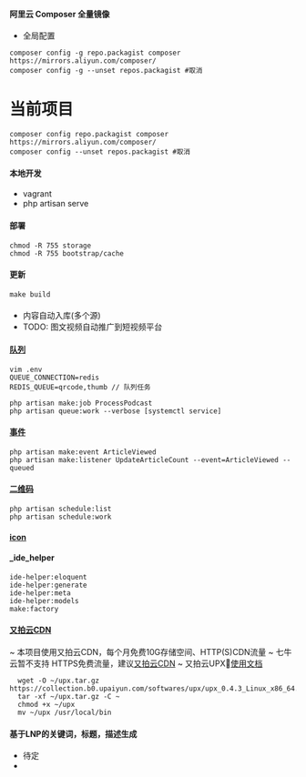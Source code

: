 #### 阿里云 Composer 全量镜像
+ 全局配置
```
composer config -g repo.packagist composer https://mirrors.aliyun.com/composer/
composer config -g --unset repos.packagist #取消
```

# 当前项目
```
composer config repo.packagist composer https://mirrors.aliyun.com/composer/
composer config --unset repos.packagist #取消
```

#### 本地开发
+ vagrant
+ php artisan serve


#### 部署
```
chmod -R 755 storage
chmod -R 755 bootstrap/cache
```


#### 更新
```
make build
```

####
+ 内容自动入库(多个源)
+ TODO: 图文视频自动推广到短视频平台

#### [队列](https://laravel.com/docs/10.x/queues)
```
vim .env
QUEUE_CONNECTION=redis
REDIS_QUEUE=qrcode,thumb // 队列任务

php artisan make:job ProcessPodcast
php artisan queue:work --verbose [systemctl service]
```

#### [事件](https://laravel.com/docs/10.x/events)
```command
php artisan make:event ArticleViewed
php artisan make:listener UpdateArticleCount --event=ArticleViewed --queued
```

#### [二维码](https://www.pwmqr.com/qrcodeapi)
```
php artisan schedule:list
php artisan schedule:work
```

#### [icon](https://feathericons.com/)

#### _ide_helper
```
ide-helper:eloquent
ide-helper:generate
ide-helper:meta
ide-helper:models
make:factory
```

#### [又拍云CDN](https://www.upyun.com/?utm_source=lianmeng&utm_medium=referral)
~ 本项目使用又拍云CDN，每个月免费10G存储空间、HTTP(S)CDN流量
~ 七牛云暂不支持 HTTPS免费流量，建议[又拍云CDN](https://www.upyun.com/?utm_source=lianmeng&utm_medium=referral)
~ 又拍云UPX🚀[使用文档](https://github.com/upyun/upx)
```
  wget -O ~/upx.tar.gz https://collection.b0.upaiyun.com/softwares/upx/upx_0.4.3_Linux_x86_64.tar.gz
  tar -xf ~/upx.tar.gz -C ~
  chmod +x ~/upx
  mv ~/upx /usr/local/bin
```

#### 基于LNP的关键词，标题，描述生成
+ 待定
+ 
